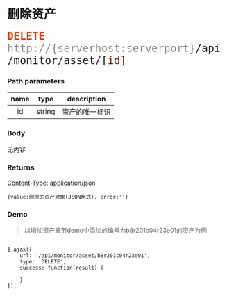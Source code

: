 # 删除资产

<font face="Droid Sans Mono,monospace" size="5">
<font color="#ed3b00"><b>DELETE</b></font> <font color="#888">http://{serverhost:serverport}</font>/api/monitor/asset/[<font color="#571800">id</font>]
</font>


### Path parameters
name | type | description
:-----:|:------:|:------------:
id   |string|资产的唯一标识

### Body
无内容


### Returns
Content-Type: application/json

```
{value:删除的资产对象(JSON格式), error:''}
```

### Demo
>以增加资产章节demo中添加的编号为b8r201c04r23e01的资产为例

```

$.ajax({
    url: '/api/monitor/asset/b8r201c04r23e01',
    type: 'DELETE',
    success: function(result) {
        
    }
});
```
